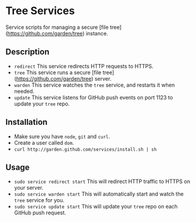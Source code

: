 # Tree Services

Service scripts for managing a secure [file tree] (https://github.com/garden/tree) instance.

## Description

- `redirect` This service redirects HTTP requests to HTTPS.
- `tree` This service runs a secure [file tree] (https://github.com/garden/tree) server.
- `warden` This service watches the `tree` service, and restarts it when needed.
- `update` This service listens for GitHub push events on port 1123 to update your `tree` repo.

## Installation

- Make sure you have `node`, `git` and `curl`.
- Create a user called `dom`.
- `curl http://garden.github.com/services/install.sh | sh`

## Usage

- `sudo service redirect start` This will redirect HTTP traffic to HTTPS on your server.
- `sudo service warden start` This will automatically start and watch the `tree` service for you.
- `sudo service update start` This will update your `tree` repo on each GitHub push request.
